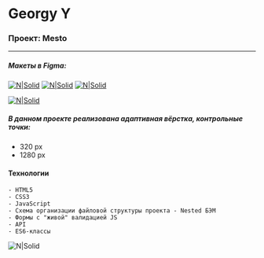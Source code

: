 # Georgy Y
### Проект: Mesto

-----------

##### Макеты в Figma:
[![N|Solid](https://img.shields.io/badge/-Макет%201-green)](https://www.figma.com/file/xXwU6W6VRQ7sVhO9e7YVhg/JavaScript.-Sprint-4?node-id=0%3A1)
[![N|Solid](https://img.shields.io/badge/-Макет%202-blue)](https://www.figma.com/file/WqY65yIrXc99ELcomUBXGA/JavaScript.-Sprint-6?node-id=0%3A1)
[![N|Solid](https://img.shields.io/badge/-Макет%203-orange)](https://www.figma.com/file/DQWSmTqQIeTlNuX4cXhbdS/JavaScript-9-sprint?node-id=0%3A1)

[![N|Solid](https://img.shields.io/badge/-Посмотреть%20сайт%20на%20GitHub--Pages-red)](https://y-georgy.github.io/mesto/)

##### В данном проекте реализована адаптивная вёрстка, контрольные точки:
- 320 px
- 1280 px

#### Технологии



```
- HTML5
- CSS3
- JavaScript
- Схема организации файловой структуры проекта - Nested БЭМ
- Формы с "живой" валидацией JS
- API
- ES6-классы
```

![N|Solid](https://img.shields.io/badge/-©%202021-red)
